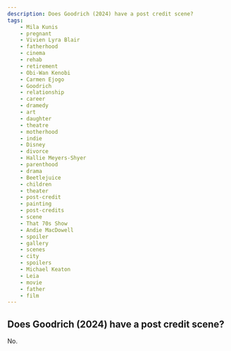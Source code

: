 ```yaml
---
description: Does Goodrich (2024) have a post credit scene?
tags: 
    - Mila Kunis
    - pregnant
    - Vivien Lyra Blair
    - fatherhood
    - cinema
    - rehab
    - retirement
    - Obi-Wan Kenobi
    - Carmen Ejogo
    - Goodrich
    - relationship
    - career
    - dramedy
    - art
    - daughter
    - theatre
    - motherhood
    - indie
    - Disney
    - divorce
    - Hallie Meyers-Shyer
    - parenthood
    - drama
    - Beetlejuice
    - children
    - theater
    - post-credit
    - painting
    - post-credits
    - scene
    - That 70s Show
    - Andie MacDowell
    - spoiler
    - gallery
    - scenes
    - city
    - spoilers
    - Michael Keaton
    - Leia
    - movie
    - father
    - film
---
```


## Does Goodrich (2024) have a post credit scene?

No.

